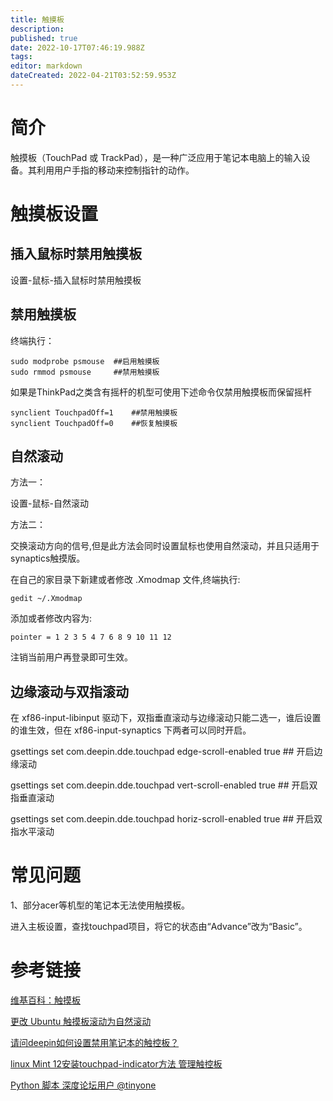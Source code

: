```yaml
---
title: 触摸板
description: 
published: true
date: 2022-10-17T07:46:19.988Z
tags: 
editor: markdown
dateCreated: 2022-04-21T03:52:59.953Z
---
```


# 简介

触摸板（TouchPad 或 TrackPad），是一种广泛应用于笔记本电脑上的输入设备。其利用用户手指的移动来控制指针的动作。

# 触摸板设置
## 插入鼠标时禁用触摸板
设置-鼠标-插入鼠标时禁用触摸板

## 禁用触摸板

终端执行：

    sudo modprobe psmouse  ##启用触摸板
    sudo rmmod psmouse     ##禁用触摸板

如果是ThinkPad之类含有摇杆的机型可使用下述命令仅禁用触摸板而保留摇杆

    synclient TouchpadOff=1    ##禁用触摸板
    synclient TouchpadOff=0    ##恢复触摸板

## 自然滚动

方法一：

设置-鼠标-自然滚动

方法二：

交换滚动方向的信号,但是此方法会同时设置鼠标也使用自然滚动，并且只适用于synaptics触摸版。

在自己的家目录下新建或者修改 .Xmodmap 文件,终端执行:

    gedit ~/.Xmodmap

添加或者修改内容为:

    pointer = 1 2 3 5 4 7 6 8 9 10 11 12

注销当前用户再登录即可生效。
## 边缘滚动与双指滚动
在 xf86-input-libinput 驱动下，双指垂直滚动与边缘滚动只能二选一，谁后设置的谁生效，但在 xf86-input-synaptics 下两者可以同时开启。

gsettings set com.deepin.dde.touchpad edge-scroll-enabled  true                  ## 开启边缘滚动

gsettings set com.deepin.dde.touchpad vert-scroll-enabled  true                    ## 开启双指垂直滚动

gsettings set com.deepin.dde.touchpad horiz-scroll-enabled true                   ## 开启双指水平滚动

# 常见问题
1、部分acer等机型的笔记本无法使用触摸板。

进入主板设置，查找touchpad项目，将它的状态由“Advance”改为“Basic”。

# 参考链接
[维基百科：触摸板](http://zh.wikipedia.org/wiki/%E8%A7%A6%E6%91%B8%E6%9D%BF)

[更改 Ubuntu 触摸板滚动为自然滚动](http://liunian.info/add-natural-scrolling-to-ubuntu.html)

[请问deepin如何设置禁用笔记本的触控板？](http://www.linuxdeepin.com/forum/6/13095)

[linux Mint 12安装touchpad-indicator方法 管理触控板](http://www.pocketdigi.com/20120109/601.html)

[Python 脚本 深度论坛用户 @tinyone](https://bbs.deepin.org/post/231321)